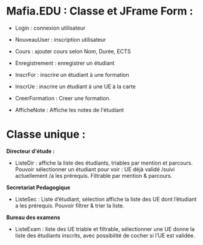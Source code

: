 
# Mafia.EDU : Classe et JFrame Form :

- Login : connexion utilisateur
- NouveauUser : inscription utilisateur
- Cours : ajouter cours selon Nom, Durée, ECTS
- Enregistrement : enregistrer un étudiant
- InscrFor : inscrire un étudiant à une formation
- InscrUe : inscrire un étudiant à une UE à la carte
- CreerFormation : Creer une formation.

- AfficheNote : Affiche les notes de l'étudiant

# Classe unique :

**Directeur d'étude :**

- ListeDir : affiche la liste des étudiants, triables par mention et parcours. Pouvoir sélectionner un étudiant pour voir : UE déjà validé /suivi actuellement /a les prérequis. Filtrable par mention & parcours.

**Secretariat Pedagogique**

-  ListeSec : Liste d’étudiant, sélection affiche la liste des UE dont l’étudiant a les prérequis. Pouvoir filtrer & trier la liste.

**Bureau des examens** 

- ListeExam :  liste des UE triable et filtrable, sélectionner une UE donne la liste des étudiants inscrits, avec possibilité de cocher si l’UE est validée.



